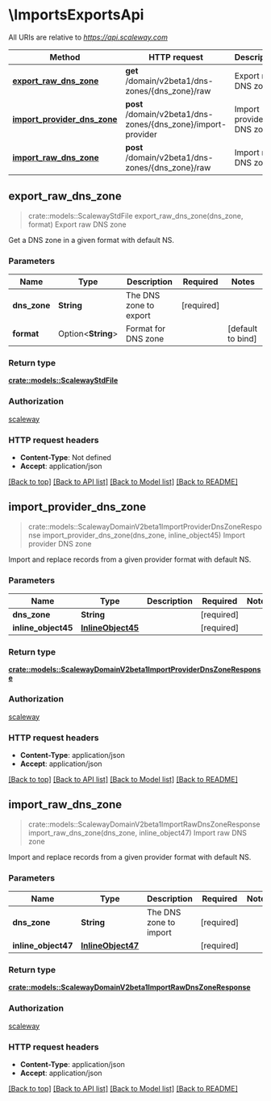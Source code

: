 # \ImportsExportsApi

All URIs are relative to *https://api.scaleway.com*

Method | HTTP request | Description
------------- | ------------- | -------------
[**export_raw_dns_zone**](ImportsExportsApi.md#export_raw_dns_zone) | **get** /domain/v2beta1/dns-zones/{dns_zone}/raw | Export raw DNS zone
[**import_provider_dns_zone**](ImportsExportsApi.md#import_provider_dns_zone) | **post** /domain/v2beta1/dns-zones/{dns_zone}/import-provider | Import provider DNS zone
[**import_raw_dns_zone**](ImportsExportsApi.md#import_raw_dns_zone) | **post** /domain/v2beta1/dns-zones/{dns_zone}/raw | Import raw DNS zone



## export_raw_dns_zone

> crate::models::ScalewayStdFile export_raw_dns_zone(dns_zone, format)
Export raw DNS zone

Get a DNS zone in a given format with default NS.

### Parameters


Name | Type | Description  | Required | Notes
------------- | ------------- | ------------- | ------------- | -------------
**dns_zone** | **String** | The DNS zone to export | [required] |
**format** | Option<**String**> | Format for DNS zone |  |[default to bind]

### Return type

[**crate::models::ScalewayStdFile**](scaleway.std.File.md)

### Authorization

[scaleway](../README.md#scaleway)

### HTTP request headers

- **Content-Type**: Not defined
- **Accept**: application/json

[[Back to top]](#) [[Back to API list]](../README.md#documentation-for-api-endpoints) [[Back to Model list]](../README.md#documentation-for-models) [[Back to README]](../README.md)


## import_provider_dns_zone

> crate::models::ScalewayDomainV2beta1ImportProviderDnsZoneResponse import_provider_dns_zone(dns_zone, inline_object45)
Import provider DNS zone

Import and replace records from a given provider format with default NS.

### Parameters


Name | Type | Description  | Required | Notes
------------- | ------------- | ------------- | ------------- | -------------
**dns_zone** | **String** |  | [required] |
**inline_object45** | [**InlineObject45**](InlineObject45.md) |  | [required] |

### Return type

[**crate::models::ScalewayDomainV2beta1ImportProviderDnsZoneResponse**](scaleway.domain.v2beta1.ImportProviderDNSZoneResponse.md)

### Authorization

[scaleway](../README.md#scaleway)

### HTTP request headers

- **Content-Type**: application/json
- **Accept**: application/json

[[Back to top]](#) [[Back to API list]](../README.md#documentation-for-api-endpoints) [[Back to Model list]](../README.md#documentation-for-models) [[Back to README]](../README.md)


## import_raw_dns_zone

> crate::models::ScalewayDomainV2beta1ImportRawDnsZoneResponse import_raw_dns_zone(dns_zone, inline_object47)
Import raw DNS zone

Import and replace records from a given provider format with default NS.

### Parameters


Name | Type | Description  | Required | Notes
------------- | ------------- | ------------- | ------------- | -------------
**dns_zone** | **String** | The DNS zone to import | [required] |
**inline_object47** | [**InlineObject47**](InlineObject47.md) |  | [required] |

### Return type

[**crate::models::ScalewayDomainV2beta1ImportRawDnsZoneResponse**](scaleway.domain.v2beta1.ImportRawDNSZoneResponse.md)

### Authorization

[scaleway](../README.md#scaleway)

### HTTP request headers

- **Content-Type**: application/json
- **Accept**: application/json

[[Back to top]](#) [[Back to API list]](../README.md#documentation-for-api-endpoints) [[Back to Model list]](../README.md#documentation-for-models) [[Back to README]](../README.md)

